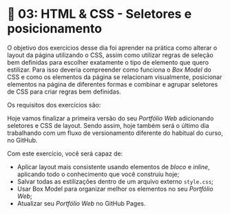 # :pencil: 03: HTML & CSS - Seletores e posicionamento

O objetivo dos exercícios desse dia foi aprender na prática como alterar o layout da página utilizando o CSS, assim como utilizar regras de seleção bem definidas para escolher exatamente o tipo de elemento que quero estilizar. Para isso deveria compreender como funciona o _Box Model_ do CSS e como os elementos da página se relacionam visualmente, posicionar elementos na página de diferentes formas e combinar e agrupar seletores de CSS para criar regras bem definidas.

Os requisitos dos exercícios são:

Hoje vamos finalizar a primeira versão do seu _Portfólio Web_ adicionando seletores e CSS de layout. Sendo assim, hoje também será o último dia trabalhando com um fluxo de versionamento diferente do habitual do curso, no GitHub.

Com este exercício, você será capaz de:

- Aplicar layout mais consistente usando elementos de _bloco_ e _inline_, aplicando todo o conhecimento que você construiu hoje;
- Salvar todas as estilizações dentro de um arquivo externo `style.css`;
- Usar Box Model para organizar melhor os elementos no seu _Portfólio Web_;
- Atualizar seu _Portfólio Web_ no GitHub Pages.
